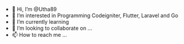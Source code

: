 - 👋 Hi, I’m @Utha89
- 👀 I’m interested in Programming Codeigniter, Flutter, Laravel and Go
- 🌱 I’m currently learning 
- 💞️ I’m looking to collaborate on ...
- 📫 How to reach me ...

<!---
Utha89/Utha89 is a ✨ special ✨ repository because its `README.md` (this file) appears on your GitHub profile.
You can click the Preview link to take a look at your changes.
--->
